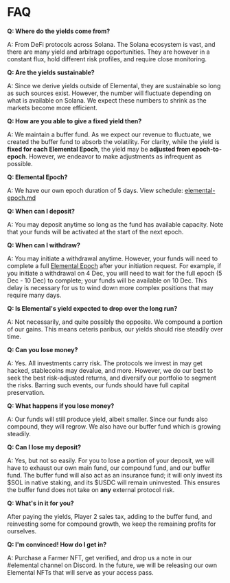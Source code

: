 # FAQ

**Q: Where do the yields come from?**

A: From DeFi protocols across Solana. The Solana ecosystem is vast, and there are many yield and arbitrage opportunities. They are however in a constant flux, hold different risk profiles, and require close monitoring.

**Q: Are the yields sustainable?**

A: Since we derive yields outside of Elemental, they are sustainable so long as such sources exist. However, the number will fluctuate depending on what is available on Solana. We expect these numbers to shrink as the markets become more efficient.

**Q: How are you able to give a fixed yield then?**

A: We maintain a buffer fund. As we expect our revenue to fluctuate, we created the buffer fund to absorb the volatility. For clarity, while the yield is **fixed for each Elemental Epoch**, the yield may be **adjusted from epoch-to-epoch**. However, we endeavor to make adjustments as infrequent as possible.

**Q: Elemental Epoch?**

A: We have our own epoch duration of 5 days. View schedule: [elemental-epoch.md](elemental-epoch.md "mention")

**Q: When can I deposit?**

A: You may deposit anytime so long as the fund has available capacity. Note that your funds will be activated at the start of the next epoch.

**Q: When can I withdraw?**

A: You may initiate a withdrawal anytime. However, your funds will need to complete a full [Elemental Epoch](elemental-epoch.md) after your initiation request. For example, if you initiate a withdrawal on 4 Dec, you will need to wait for the full epoch (5 Dec - 10 Dec) to complete; your funds will be available on 10 Dec. This delay is necessary for us to wind down more complex positions that may require many days.

**Q: Is Elemental's yield expected to drop over the long run?**

A: Not necessarily, and quite possibly the opposite. We compound a portion of our gains. This means ceteris paribus, our yields should rise steadily over time.

**Q: Can you lose money?**

A: Yes. All investments carry risk. The protocols we invest in may get hacked, stablecoins may devalue, and more. However, we do our best to seek the best risk-adjusted returns, and diversify our portfolio to segment the risks. Barring such events, our funds should have full capital preservation.

**Q: What happens if you lose money?**

A: Our funds will still produce yield, albeit smaller. Since our funds also compound, they will regrow. We also have our buffer fund which is growing steadily.

**Q: Can I lose my deposit?**

A: Yes, but not so easily. For you to lose a portion of your deposit, we will have to exhaust our own main fund, our compound fund, and our buffer fund. The buffer fund will also act as an insurance fund; it will only invest its $SOL in native staking, and its $USDC will remain uninvested. This ensures the buffer fund does not take on **any** external protocol risk.

**Q: What's in it for you?**

After paying the yields, Player 2 sales tax, adding to the buffer fund, and reinvesting some for compound growth, we keep the remaining profits for ourselves.

**Q: I'm convinced! How do I get in?**

A: Purchase a Farmer NFT, get verified, and drop us a note in our #elemental channel on Discord. In the future, we will be releasing our own Elemental NFTs that will serve as your access pass.
